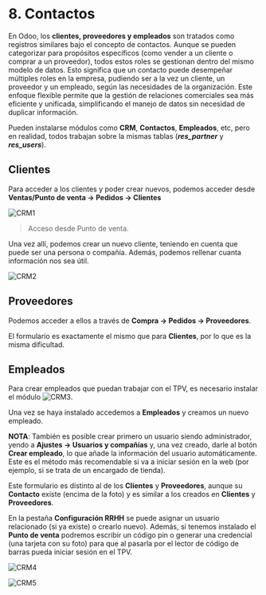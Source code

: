 # 8. Contactos

En Odoo, los **clientes, proveedores y empleados** son tratados como registros similares bajo el concepto de contactos. Aunque se pueden categorizar para propósitos específicos (como vender a un cliente o comprar a un proveedor), todos estos roles se gestionan dentro del mismo modelo de datos. Esto significa que un contacto puede desempeñar múltiples roles en la empresa, pudiendo ser a la vez un cliente, un proveedor y un empleado, según las necesidades de la organización. Este enfoque flexible permite que la gestión de relaciones comerciales sea más eficiente y unificada, simplificando el manejo de datos sin necesidad de duplicar información.

Pueden instalarse módulos como **CRM**, **Contactos**, **Empleados**, etc, pero en realidad, todos trabajan sobre la mismas tablas (***res_partner*** y ***res_users***).

## Clientes

Para acceder a los clientes y poder crear nuevos, podemos acceder desde **Ventas/Punto de venta -> Pedidos -> Clientes**

![CRM1](https://raw.githubusercontent.com/canarydev/SGE/refs/heads/main/static/images/UT3/crm1.png)
> Acceso desde Punto de venta.

Una vez allí, podemos crear un nuevo cliente, teniendo en cuenta que puede ser una persona o compañía. Además, podemos rellenar cuanta información nos sea útil.

![CRM2](https://raw.githubusercontent.com/canarydev/SGE/refs/heads/main/static/images/UT3/crm2.png)

## Proveedores

Podemos acceder a ellos a través de **Compra -> Pedidos -> Proveedores**.

El formulario es exactamente el mismo que para **Clientes**, por lo que es la misma dificultad.

## Empleados

Para crear empleados que puedan trabajar con el TPV, es necesario instalar el módulo
![CRM3](https://raw.githubusercontent.com/canarydev/SGE/refs/heads/main/static/images/UT3/crm3.png).

Una vez se haya instalado accedemos a **Empleados** y creamos un nuevo empleado.

**NOTA**: También es posible crear primero un usuario siendo administrador, yendo a **Ajustes -> Usuarios y compañías** y, una vez creado, darle al botón **Crear empleado**, lo que añade la información del usuario automáticamente. Este es el método más recomendable si va a iniciar sesión en la web (por ejemplo, si se trata de un encargado de tienda).

Este formulario es distinto al de los **Clientes** y **Proveedores**, aunque su **Contacto** existe (encima de la foto) y es similar a los creados en **Clientes** y **Proveedores**.

En la pestaña **Configuración RRHH** se puede asignar un usuario relacionado (si ya existe) o crearlo nuevo). Además, si tenemos instalado el **Punto de venta** podremos escribir un código pin o generar una credencial (una tarjeta con su foto) para que al pasarla por el lector de código de barras pueda iniciar sesión en el TPV.

![CRM4](https://raw.githubusercontent.com/canarydev/SGE/refs/heads/main/static/images/UT3/crm4.png)

![CRM5](https://raw.githubusercontent.com/canarydev/SGE/refs/heads/main/static/images/UT3/crm5.png)

